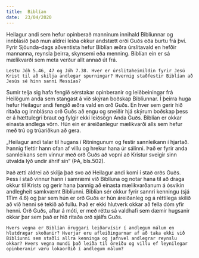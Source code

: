 ```yaml
---
title:  Biblían
date:  23/04/2020
---
```


Heilagur andi sem hefur opinberað manninum innihald Biblíunnar og innblásið það mun aldrei leiða okkur andstætt orði Guðs eða burtu frá því. Fyrir Sjöunda-dags aðventista hefur Biblían æðra úrslitavald en hefðir mannanna, reynsla þeirra, skynsemi eða menning. Biblían ein er sá mælikvarði sem meta verður allt annað út frá.

`Lestu Jóh 5.46, 47 og Jóh 7.38. Hver er úrslitaheimildin fyrir Jesú Krist til að skilja andlegar spurningar? Hvernig staðfestir Biblían að Jesús sé hinn sanni Messías?`

Sumir telja sig hafa fengið sérstakar opinberanir og leiðbeiningar frá Heilögum anda sem stangast á við skýran boðskap Biblíunnar. Í þeirra huga hefur Heilagur andi fengið æðra vald en orð Guðs. En hver sem gerir hið ritaða og innblásna orð Guðs að engu og sneiðir hjá skýrum boðskap þess er á hættulegri braut og fylgir ekki leiðsögn Anda Guðs. Biblían er okkar einasta andlega vörn. Hún ein er áreiðanlegur mælikvarði alls sem hefur með trú og trúariðkun að gera.

„Heilagur andi talar til hugans í Ritningunum og festir sannleikann í hjartað. Þannig flettir hann ofan af villu og hrekur hana úr sálinni. Það er fyrir anda sannleikans sem vinnur með orð Guðs að vopni að Kristur sveigir sinn útvalda lýð undir áhrif sín“ (ÞA, bls.502).

Það ætti aldrei að skilja það svo að Heilagur andi komi í stað orðs Guðs. Þess í stað vinnur hann í samræmi við Biblíuna og notar hana til að draga okkur til Krists og gerir hana þannig að einasta mælikvarðanum á ósvikin andlegheit samkvæmt Biblíunni. Biblían sér okkur fyrir sannri kenningu (sjá 1Tím 4.6) og þar sem hún er orð Guðs er hún áreiðanleg og á réttilega skilið að við henni sé tekið að fullu. Það er ekki hlutverk okkar að fella dóm yfir henni. Orð Guðs, aftur á móti, er með réttu sá valdhafi sem dæmir hugsanir okkar þar sem það er hið ritaða orð sjálfs Guðs.

`Hvers vegna er Biblían öruggari leiðarvísir í andlegum málum en hlutdrægar skoðanir? Hverjar eru afleiðingarnar af að taka ekki við Biblíunni sem staðli allra kenninga og jafnvel andlegrar reynslu okkar? Hvers vegna mundi það leiða til óreiðu og villu ef leynilegar opinberanir væru lokaorðið í andlegum málum?`
